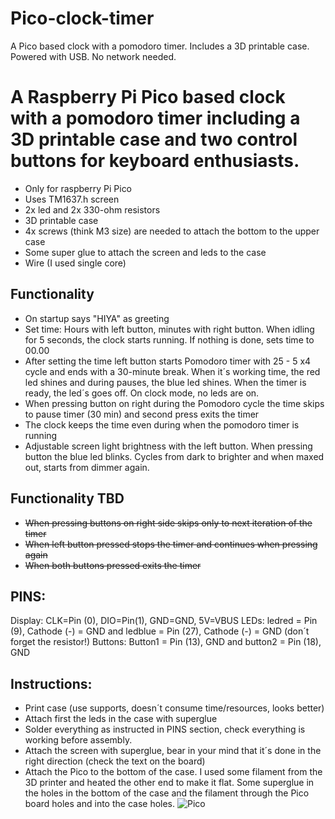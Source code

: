 # Pico-clock-timer
A Pico based clock with a pomodoro timer. Includes a 3D printable case. Powered with USB. No network needed.

# A Raspberry Pi Pico based clock with a pomodoro timer including a 3D printable case and two control buttons for keyboard enthusiasts.
- Only for raspberry Pi Pico
- Uses TM1637.h screen
- 2x led and 2x 330-ohm resistors
- 3D printable case
- 4x screws (think M3 size) are needed to attach the bottom to the upper case
- Some super glue to attach the screen and leds to the case
- Wire (I used single core)

## Functionality
- On startup says "HIYA" as greeting
- Set time: Hours with left button, minutes with right button. When idling for 5 seconds, the clock starts running. If nothing is done, sets time to 00.00
- After setting the time left button starts Pomodoro timer with 25 - 5 x4 cycle and ends with a 30-minute break. When it´s working time, the red led shines and during pauses, the blue led shines. When the timer is ready, the led´s goes off. On clock mode, no leds are on.
- When pressing button on right during the Pomodoro cycle the time skips to pause timer (30 min) and second press exits the timer
- The clock keeps the time even during when the pomodoro timer is running
- Adjustable screen light brightness with the left button. When pressing button the blue led blinks. Cycles from dark to brighter and when maxed out, starts from dimmer again.

## Functionality TBD
- ~~When pressing buttons on right side skips only to next iteration of the timer~~
- ~~When left button pressed stops the timer and continues when pressing again~~
- ~~When both buttons pressed exits the timer~~

## PINS:

Display: CLK=Pin (0), DIO=Pin(1), GND=GND, 5V=VBUS
LEDs:  ledred = Pin (9), Cathode (-) = GND and ledblue = Pin (27), Cathode (-) = GND (don´t forget the resistor!)
Buttons: Button1 = Pin (13), GND and button2 = Pin (18), GND

## Instructions:
- Print case (use supports, doesn´t consume time/resources, looks better)
- Attach first the leds in the case with superglue
- Solder everything as instructed in PINS section, check everything is working before assembly. 
- Attach the screen with superglue, bear in your mind that it´s done in the right direction (check the text on the board)
- Attach the Pico to the bottom of the case. I used some filament from the 3D printer and heated the other end to make it flat. Some superglue in the holes in the bottom of the case and the filament through the Pico board holes and into the case holes.
![Pico](https://user-images.githubusercontent.com/50976633/197330112-0730af83-3479-42e1-8b92-9064deb3e25b.jpg)

